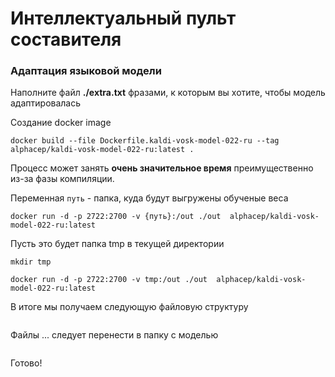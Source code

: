 # Интеллектуальный пульт составителя

### Адаптация языковой модели

Наполните файл **./extra.txt** фразами, к которым вы хотите, чтобы модель адаптировалась

Создание docker image

`docker build --file Dockerfile.kaldi-vosk-model-022-ru --tag alphacep/kaldi-vosk-model-022-ru:latest .`

Процесс может занять **очень значительное время** преимущественно из-за фазы компиляции.

Переменная `путь` - папка, куда будут выгружены обученые веса

`docker run -d -p 2722:2700 -v {путь}:/out ./out  alphacep/kaldi-vosk-model-022-ru:latest`

Пусть это будет папка tmp в текущей директории

`mkdir tmp`

`docker run -d -p 2722:2700 -v tmp:/out ./out  alphacep/kaldi-vosk-model-022-ru:latest`

В итоге мы получаем следующую файловую структуру

```bash

```

Файлы ... следует перенести в папку с моделью

```bash

```

Готово!
